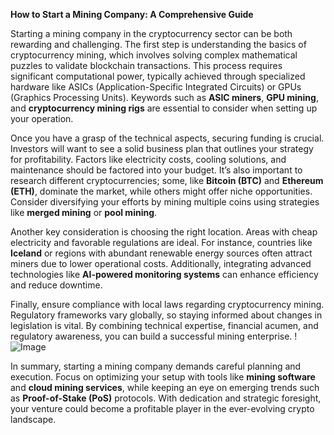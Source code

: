 **How to Start a Mining Company: A Comprehensive Guide**

Starting a mining company in the cryptocurrency sector can be both rewarding and challenging. The first step is understanding the basics of cryptocurrency mining, which involves solving complex mathematical puzzles to validate blockchain transactions. This process requires significant computational power, typically achieved through specialized hardware like ASICs (Application-Specific Integrated Circuits) or GPUs (Graphics Processing Units). Keywords such as **ASIC miners**, **GPU mining**, and **cryptocurrency mining rigs** are essential to consider when setting up your operation.

Once you have a grasp of the technical aspects, securing funding is crucial. Investors will want to see a solid business plan that outlines your strategy for profitability. Factors like electricity costs, cooling solutions, and maintenance should be factored into your budget. It’s also important to research different cryptocurrencies; some, like **Bitcoin (BTC)** and **Ethereum (ETH)**, dominate the market, while others might offer niche opportunities. Consider diversifying your efforts by mining multiple coins using strategies like **merged mining** or **pool mining**.

Another key consideration is choosing the right location. Areas with cheap electricity and favorable regulations are ideal. For instance, countries like **Iceland** or regions with abundant renewable energy sources often attract miners due to lower operational costs. Additionally, integrating advanced technologies like **AI-powered monitoring systems** can enhance efficiency and reduce downtime.

Finally, ensure compliance with local laws regarding cryptocurrency mining. Regulatory frameworks vary globally, so staying informed about changes in legislation is vital. By combining technical expertise, financial acumen, and regulatory awareness, you can build a successful mining enterprise. !![Image](https://github.com/user-attachments/assets/3be06921-4469-491d-bd37-5f14c53422b7)

In summary, starting a mining company demands careful planning and execution. Focus on optimizing your setup with tools like **mining software** and **cloud mining services**, while keeping an eye on emerging trends such as **Proof-of-Stake (PoS)** protocols. With dedication and strategic foresight, your venture could become a profitable player in the ever-evolving crypto landscape.